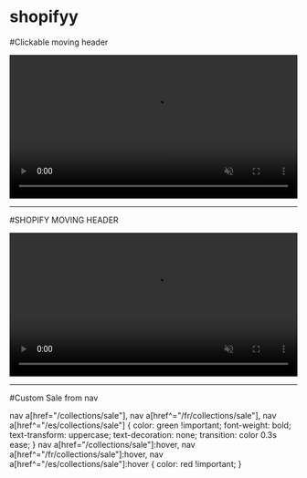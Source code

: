 # shopifyy

#Clickable moving header 

<style>
video {
  width: 100%;
  height: auto;
  display: block;
  margin: 0 auto;
}
</style>

<a href="https://thousandmen.co/collections/all">
  <video muted autoplay playsinline loop>
    <source src="/media/cc0-videos/flower.mp4" type="video/mp4">
    <source src="https://cdn.shopify.com/videos/c/o/v/8fdd763940734076af72c7794e08401f.mp4" type="video/mp4">
  </video>
</a>


 ------------------------------------------------------------------------------------------------------------------
 
#SHOPIFY MOVING HEADER
<style>
video {
width: 100%;
height: auto;
display: block;
margin: 0 auto;
}
</style>
<video muted autoplay playsinline loop>
    <source src="/media/cc0-videos/flower.mp4"
                  type="video/mp4">
    <source src="https://cdn.shopify.com/videos/c/o/v/6108904efb5a4e9ebbabfd333d2ee518.mp4"
                  type="video/mp4">
</video>

--------------------------------------------------------------------------------------------------------------------
#Custom Sale from nav

nav a[href="/collections/sale"], 
nav a[href^="/fr/collections/sale"], 
nav a[href^="/es/collections/sale"] {
  color: green !important; 
  font-weight: bold; 
  text-transform: uppercase; 
  text-decoration: none; 
  transition: color 0.3s ease;
} 
nav a[href="/collections/sale"]:hover, 
nav a[href^="/fr/collections/sale"]:hover, 
nav a[href^="/es/collections/sale"]:hover { 
  color: red !important; 
}
